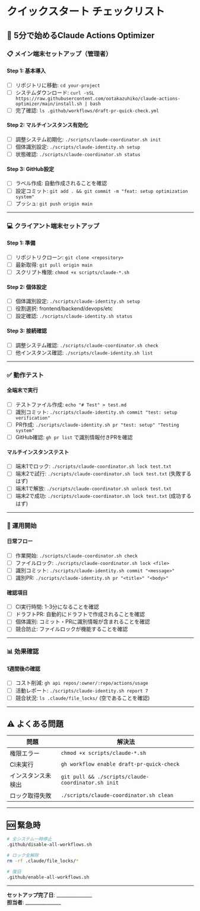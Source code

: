 # クイックスタート チェックリスト

## 🚀 5分で始めるClaude Actions Optimizer

### 📋 メイン端末セットアップ（管理者）

#### Step 1: 基本導入
- [ ] リポジトリに移動: `cd your-project`
- [ ] システムダウンロード: `curl -sSL https://raw.githubusercontent.com/ootakazuhiko/claude-actions-optimizer/main/install.sh | bash`
- [ ] 完了確認: `ls .github/workflows/draft-pr-quick-check.yml`

#### Step 2: マルチインスタンス有効化
- [ ] 調整システム初期化: `./scripts/claude-coordinator.sh init`
- [ ] 個体識別設定: `./scripts/claude-identity.sh setup`
- [ ] 状態確認: `./scripts/claude-coordinator.sh status`

#### Step 3: GitHub設定
- [ ] ラベル作成: 自動作成されることを確認
- [ ] 設定コミット: `git add . && git commit -m "feat: setup optimization system"`
- [ ] プッシュ: `git push origin main`

---

### 💻 クライアント端末セットアップ

#### Step 1: 準備
- [ ] リポジトリクローン: `git clone <repository>`
- [ ] 最新取得: `git pull origin main`
- [ ] スクリプト権限: `chmod +x scripts/claude-*.sh`

#### Step 2: 個体設定
- [ ] 個体識別設定: `./scripts/claude-identity.sh setup`
- [ ] 役割選択: frontend/backend/devops/etc
- [ ] 設定確認: `./scripts/claude-identity.sh status`

#### Step 3: 接続確認
- [ ] 調整システム確認: `./scripts/claude-coordinator.sh check`
- [ ] 他インスタンス確認: `./scripts/claude-identity.sh list`

---

### ✅ 動作テスト

#### 全端末で実行
- [ ] テストファイル作成: `echo "# Test" > test.md`
- [ ] 識別コミット: `./scripts/claude-identity.sh commit "test: setup verification"`
- [ ] PR作成: `./scripts/claude-identity.sh pr "test: setup" "Testing system"`
- [ ] GitHub確認: `gh pr list` で識別情報付きPRを確認

#### マルチインスタンステスト
- [ ] 端末1でロック: `./scripts/claude-coordinator.sh lock test.txt`
- [ ] 端末2で試行: `./scripts/claude-coordinator.sh lock test.txt` (失敗するはず)
- [ ] 端末1で解放: `./scripts/claude-coordinator.sh unlock test.txt`
- [ ] 端末2で成功: `./scripts/claude-coordinator.sh lock test.txt` (成功するはず)

---

### 🎯 運用開始

#### 日常フロー
- [ ] 作業開始: `./scripts/claude-coordinator.sh check`
- [ ] ファイルロック: `./scripts/claude-coordinator.sh lock <file>`
- [ ] 識別コミット: `./scripts/claude-identity.sh commit "<message>"`
- [ ] 識別PR: `./scripts/claude-identity.sh pr "<title>" "<body>"`

#### 確認項目
- [ ] CI実行時間: 1-3分になることを確認
- [ ] ドラフトPR: 自動的にドラフトで作成されることを確認
- [ ] 個体識別: コミット・PRに識別情報が含まれることを確認
- [ ] 競合防止: ファイルロックが機能することを確認

---

### 📊 効果確認

#### 1週間後の確認
- [ ] コスト削減: `gh api repos/:owner/:repo/actions/usage`
- [ ] 活動レポート: `./scripts/claude-identity.sh report 7`
- [ ] 競合状況: `ls .claude/file_locks/` (空であることを確認)

---

## ⚠️ よくある問題

| 問題 | 解決法 |
|------|--------|
| 権限エラー | `chmod +x scripts/claude-*.sh` |
| CI未実行 | `gh workflow enable draft-pr-quick-check` |
| インスタンス未検出 | `git pull && ./scripts/claude-coordinator.sh init` |
| ロック取得失敗 | `./scripts/claude-coordinator.sh clean` |

---

## 🆘 緊急時

```bash
# 全システム一時停止
.github/disable-all-workflows.sh

# ロック全解除
rm -rf .claude/file_locks/*

# 復旧
.github/enable-all-workflows.sh
```

---

**セットアップ完了日**: _______________  
**担当者**: _______________